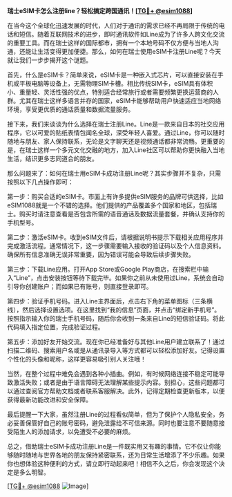 **瑞士eSIM卡怎么注册line？轻松搞定跨国通讯！[[TG💪+ @esim1088](https://t.me/s/esim1088)]**

在当今这个全球化迅速发展的时代，人们对于通讯的需求已经不再局限于传统的电话和短信。随着互联网技术的进步，即时通讯软件如Line成为了许多人跨文化交流的重要工具。而在瑞士这样的国际都市，拥有一个本地号码不仅方便与当地人沟通，还能让生活变得更加便捷。那么，如何在瑞士使用eSIM卡注册Line呢？今天就让我们一步步揭开这个谜题。

首先，什么是eSIM卡？简单来说，eSIM卡是一种嵌入式芯片，可以直接安装在手机或平板电脑等设备上，无需物理SIM卡槽。相比传统SIM卡，eSIM具有体积小、重量轻、灵活性强的优点，特别适合经常旅行或者需要频繁更换运营商的人群。尤其在瑞士这样多语言并存的国家，eSIM卡能够帮助用户快速适应当地网络环境，享受更优质的通话质量和数据流量服务。

接下来，我们来谈谈为什么选择在瑞士注册Line。Line是一款来自日本的社交应用程序，它以可爱的贴纸表情包闻名全球，深受年轻人喜爱。通过Line，你可以随时随地与朋友、家人保持联系，无论是文字聊天还是视频通话都非常流畅。更重要的是，在瑞士这样一个多元文化交融的地方，加入Line社区可以帮助你更快融入当地生活，结识更多志同道合的朋友。

那么问题来了：如何在瑞士用eSIM卡成功注册Line呢？其实步骤并不复杂，只需按照以下几点操作即可：

第一步：购买合适的eSIM卡。市面上有许多提供eSIM服务的品牌可供选择，比如eSIM1088就是一个不错的选择。他们提供的产品覆盖多个国家和地区，包括瑞士。购买时请注意查看是否包含所需的语音通话及数据流量套餐，并确认支持你的手机型号。

第二步：激活eSIM卡。收到eSIM文件后，请根据说明书提示下载相关应用程序并完成激活流程。通常情况下，这一步骤需要输入接收的验证码以及个人信息资料。确保所有信息准确无误非常重要，因为错误可能会导致后续步骤失败。

第三步：下载Line应用。打开App Store或Google Play商店，在搜索栏中输入“Line”，点击安装按钮等待下载完毕。如果你之前从未使用过Line，系统会自动引导你创建账户；而如果已有账号，则直接登录即可。

第四步：验证手机号码。进入Line主界面后，点击右下角的菜单图标（三条横线），然后选择设置选项。在这里找到“我的信息”页面，并点击“绑定新手机号”。按照指示输入你的瑞士手机号码，随后你会收到一条来自Line的短信验证码。将此代码填入指定位置，完成验证过程。

第五步：添加好友开始交流。现在你已经准备好与其他Line用户建立联系了！通过扫描二维码、搜索用户名或是从通讯录导入等方式都可以轻松添加好友。记得设置个性化的头像和昵称，这样更容易吸引别人关注哦！

当然，在整个过程中难免会遇到各种小插曲。例如，有时候网络连接不稳定可能导致激活失败；或者是由于语言障碍无法理解某些提示内容。别担心，这些问题都可以通过查阅官方帮助文档或者联系客服解决。此外，记得定期检查更新版本，以便获得最新功能改进和安全保障。

最后提醒一下大家，虽然注册Line的过程看似简单，但为了保护个人隐私安全，务必妥善保管好自己的账号密码，避免泄露给不可信来源。同时也要注意不要随意接受陌生人的添加请求，以免遭受不必要的麻烦。

总之，借助瑞士eSIM卡成功注册Line是一件既实用又有趣的事情。它不仅让你能够随时随地与世界各地的朋友保持紧密联系，还为日常生活增添了不少乐趣。如果你也想体验这种便利的方式，请立即行动起来吧！相信不久之后，你会发现这个决定是多么明智。

[[TG💪+ @esim1088](https://t.me/s/esim1088) ![Image](https://i.postimg.cc/4NQfJmqS/Snipaste-2025-05-13-00-14-12.png)]